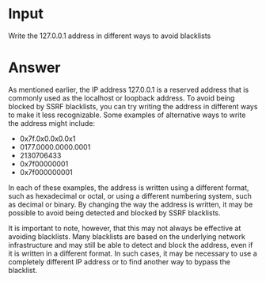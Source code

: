 # Input

Write the 127.0.0.1 address in different ways to avoid blacklists

# Answer

As mentioned earlier, the IP address 127.0.0.1 is a reserved address that is commonly used as the localhost or loopback address. To avoid being blocked by SSRF blacklists, you can try writing the address in different ways to make it less recognizable. Some examples of alternative ways to write the address might include:

-   0x7f.0x0.0x0.0x1
-   0177.0000.0000.0001
-   2130706433
-   0x7f00000001
-   0x7f000000001

In each of these examples, the address is written using a different format, such as hexadecimal or octal, or using a different numbering system, such as decimal or binary. By changing the way the address is written, it may be possible to avoid being detected and blocked by SSRF blacklists.

It is important to note, however, that this may not always be effective at avoiding blacklists. Many blacklists are based on the underlying network infrastructure and may still be able to detect and block the address, even if it is written in a different format. In such cases, it may be necessary to use a completely different IP address or to find another way to bypass the blacklist.